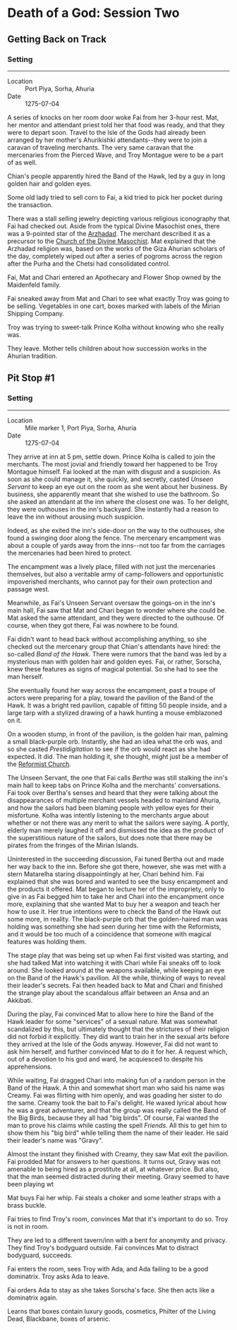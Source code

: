 # Death of a God: Session Two

## Getting Back on Track
<div class="event-infobar"'>
<h3>Setting</h3>
<hr>
<dl>
  <dt>Location</dt>
  <dd>Port Piya, Sorha, Ahuria</dd>
  <dt>Date</dt>
  <dd>1275-07-04</dd>
</dl>
</div>

A series of knocks on her room door woke Fai from her 3-hour rest. Mat, her
mentor and attendant priest told her that food was ready, and that they were to
depart soon. Travel to the Isle of the Gods had already been arranged by her
mother's Ahurikishki attendants--they were to join a caravan of traveling
merchants. The very same caravan that the mercenaries from the Pierced Wave, and
Troy Montague were to be a part of as well.

[//]: # (TODO: fill out the notes here in a more prosaic language, don't have
time rn)

Chian's people apparently hired the Band of the Hawk, led by a guy in long
golden hair and golden eyes.

Some old lady tried to sell corn to Fai, a kid tried to pick her pocket during
the transaction.

There was a stall selling jewelry depicting various religious iconography that
Fai had checked out. Aside from the typical Divine Masochist ones, there was a
9-pointed star of the [Arzhadad](/religions/arzhadad.md). The merchant described
it as a precursor to the [Church of the Divine
Masochist](/religions/divine-masochist.md). Mat explained that the Arzhadad
religion was, based on the works of the Giza Ahurian scholars of the day,
completely wiped out after a series of pogroms across the region after the Purha
and the Chetsi had consolidated control.

Fai, Mat and Chari entered an Apothecary and Flower Shop owned by the Maidenfeld
family. 
 
Fai sneaked away from Mat and Chari to see what exactly Troy was going to be
selling. Vegetables in one cart, boxes marked with labels of the Mirian Shipping
Company.   

Troy was trying to sweet-talk Prince Kolha without knowing who she really was.

They leave. Mother tells children about how succession works in the Ahurian
tradition.
## Pit Stop #1
<div class="event-infobar"'>
<h3>Setting</h3>
<hr>
<dl>
  <dt>Location</dt>
  <dd>Mile marker 1, Port Piya, Sorha, Ahuria</dd>
  <dt>Date</dt>
  <dd>1275-07-04</dd>
</dl>
</div>

They arrive at inn at 5 pm, settle down. Prince Kolha is called to join the
merchants. The most jovial and friendly toward her happened to be Troy Montague
himself. Fai looked at the man with disgust and a suspicion. As soon as she
could manage it, she quickly, and secretly, casted *Unseen Servant* to keep an
eye out on the room as she went about her business. By business, she apparently
meant that she wished to use the bathroom. So she asked an attendant at the inn
where the closest one was. To her delight, they were outhouses in the inn's
backyard. She instantly had a reason to leave the inn without arousing much
suspicion. 

Indeed, as she exited the inn's side-door on the way to the outhouses, she found
a swinging door along the fence. The mercenary encampment was about a couple of
yards away from the inns--not too far from the carriages the mercenaries had
been hired to protect. 

The encampment was a lively place, filled with not just the mercenaries
themselves, but also a veritable army of camp-followers and opportunistic
impoverished merchants, who cannot pay for their own protection and passage
west. 

Meanwhile, as Fai's Unseen Servant oversaw the goings-on in the inn's main hall,
Fai saw that Mat and Chari began to wonder where she could be. Mat asked the
same attendant, and they were directed to the outhouse. Of course, when they got
there, Fai was nowhere to be found.

Fai didn't want to head back without accomplishing anything, so she checked out
the mercenary group that Chian's attendants have hired: the so-called *Band of
the Hawk*. There were rumors that the band was led by a mysterious man with
golden hair and golden eyes. Fai, or rather, Sorscha, knew these features as
signs of magical potential. So she had to see the man herself.

She eventually found her way across the encampment, past a troupe of actors were
preparing for a play, toward the pavilion of the Band of the Hawk. It was a
bright red pavilion, capable of fitting 50 people inside, and a large tarp with
a stylized drawing of a hawk hunting a mouse emblazoned on it. 

On a wooden stump, in front of the pavilion, is the golden hair man, palming a
small black-purple orb. Instantly, she had an idea what the orb was, and so she
casted *Prestidigitation* to see if the orb would react as she had expected. It
did. The man holding it, she thought, might just be a member of the [Reformist
Church](/religions/reformed-divine-masochist.md).

The Unseen Servant, the one that Fai calls *Bertha* was still stalking the
inn's main hall to keep tabs on Prince Kolha and the merchants' conversations.
Fai took over Bertha's senses and heard that they were talking about the
disappearances of multiple merchant vessels headed to mainland Ahuria, and how
the sailors had been blaming people with yellow eyes for their misfortune. Kolha
was intently listening to the merchants argue about whether or not there was any
merit to what the sailors were saying. A portly, elderly man merely laughed it
off and dismissed the idea as the product of the superstitious nature of the
sailors, but does note that there may be pirates from the fringes of the Mirian
Islands.

Uninterested in the succeeding discussion, Fai tuned Bertha out and made her way
back to the inn. Before she got there, however, she was met with a stern
Matarelha staring disappointingly at her, Chari behind him. Fai explained that
she was bored and wanted to see the busy encampment and the products it offered.
Mat began to lecture her of the impropriety, only to give in as Fai begged him
to take her and Chari into the encampment once more, explaining that she wanted
Mat to buy her a weapon and teach her how to use it. Her true intentions were to
check the Band of the Hawk out some more, in reality. The black-purple orb that
the golden-haired man was holding was something she had seen during her time
with the Reformists, and it would be too much of a coincidence that someone with
magical features was holding them.

The stage play that was being set up when Fai first visited was starting, and
she had talked Mat into watching it with Chari while Fai sneaks off to look
around. She looked around at the weapons available, while keeping an eye on the
Band of the Hawk's pavilion. All the while, thinking of ways to reveal their
leader's secrets. Fai then headed back to Mat and Chari and finished the strange
play about the scandalous affair between an Ansa and an Akkibati. 

During the play, Fai convinced Mat to allow here to hire the Band of the Hawk
leader  for some "services"  of a sexual nature. Mat was somewhat scandalized by
this, but ultimately thought that the strictures of their religion did not
forbid it explicitly. They did want to train her in the sexual arts before they
arrived at the Isle of the Gods anyway. However, Fai did not want to ask him
herself, and further convinced Mat to do it for her. A request which, out of a
devotion to his god and ward, he acquiesced to despite his apprehensions. 

While waiting, Fai dragged Chari into making fun of a random person in the Band
of the Hawk. A thin and somewhat short man who said his name was Creamy. Fai was
flirting with him openly, and was goading her sister to do the same. Creamy took
the bait to Fai's delight. He waxed lyrical about how he was a great adventurer,
and that the group was really called the Band of the Big Birds, because they all
had "big birds". Of course, Fai wanted the man to prove his claims while casting
the spell *Friends*. All this to get him to show them his "big bird" while
telling them the name of their leader. He said their leader's name was "Gravy".

Almost the instant they finished with Creamy, they saw Mat exit the pavilion.
Fai prodded Mat for answers to her questions. It turns out, Gravy was not
amenable to being hired as a prostitute at all, at whatever price. But also,
that the man seemed distracted during their meeting. Gravy seemed to have been
playing wt



Mat buys Fai her whip. Fai steals a choker and some leather straps with a brass
buckle. 

Fai tries to find Troy's room, convinces Mat that it's important to do so. Troy
is not in room.

They are led to a different tavern/inn with a bent for anonymity and privacy.
They find Troy's bodyguard outside. Fai convinces Mat to distract bodyguard,
succeeds.

Fai enters the room, sees Troy with Ada, and Ada failing to be a good
dominatrix. Troy asks Ada to leave.

Fai orders Ada to stay as she takes Sorscha's face. She then acts like a
dominatrix again.

Learns that boxes contain luxury goods, cosmetics, Philter of the Living Dead,
Blackbane, boxes of arsenic.



